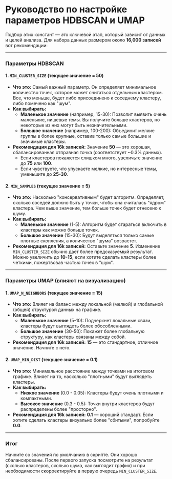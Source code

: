 # Руководство по настройке параметров HDBSCAN и UMAP

Подбор этих констант — это ключевой этап, который зависит от данных и целей анализа. Для набора данных размером около **16,000 записей** вот рекомендации:

---

### Параметры HDBSCAN

#### 1. `MIN_CLUSTER_SIZE` (текущее значение = 50)

*   **Что это:** Самый важный параметр. Он определяет минимальное количество точек, которое может считаться отдельным кластером. Все, что меньше, будет либо присоединено к соседнему кластеру, либо помечено как "шум".
*   **Как выбирать:**
    *   **Маленькое значение** (например, 15-30): Позволит выявить очень маленькие, нишевые темы. Вы получите больше кластеров, но некоторые из них могут быть незначительными.
    *   **Большое значение** (например, 100-200): Объединит мелкие группы в более крупные, оставив только самые большие и значимые кластеры.
*   **Рекомендация для 16k записей:** Значение **50** — это хорошая, сбалансированная отправная точка (соответствует ~0.3% данных).
    *   Если кластеров покажется слишком много, увеличьте значение до **75** или **100**.
    *   Если чувствуете, что упускаете мелкие, но интересные темы, уменьшите до **25-30**.

#### 2. `MIN_SAMPLES` (текущее значение = 5)

*   **Что это:** Насколько "консервативным" будет алгоритм. Определяет, сколько соседей должно быть у точки, чтобы она считалась "ядром" кластера. Чем выше значение, тем больше точек будет отнесено к шуму.
*   **Как выбирать:**
    *   **Маленькое значение** (1-5): Алгоритм будет стараться включить в кластеры как можно больше точек.
    *   **Большое значение** (15-30): Будут выделяться только самые плотные скопления, а количество "шума" возрастет.
*   **Рекомендация для 16k записей:** Оставьте значение **5**. Изменение `MIN_CLUSTER_SIZE` обычно дает более предсказуемый результат. Можно увеличить до **10-15**, если хотите сделать кластеры более четкими, пожертвовав частью точек в "шум".

---

### Параметры UMAP (влияют на визуализацию)

#### 1. `UMAP_N_NEIGHBORS` (текущее значение = 15)

*   **Что это:** Влияет на баланс между локальной (мелкой) и глобальной (общей) структурой данных на графике.
*   **Как выбирать:**
    *   **Маленькое значение** (5-10): Подчеркнет локальные связи, кластеры будут выглядеть более обособленными.
    *   **Большое значение** (30-50): Покажет более глобальную структуру, как кластеры связаны между собой.
*   **Рекомендация для 16k записей:** **15** — это стандартное, отличное значение. Начните с него.

#### 2. `UMAP_MIN_DIST` (текущее значение = 0.1)

*   **Что это:** Минимальное расстояние между точками на итоговом графике. Влияет на то, насколько "плотными" будут выглядеть кластеры.
*   **Как выбирать:**
    *   **Низкое значение** (0.0 - 0.05): Кластеры будут очень плотными и компактными.
    *   **Высокое значение** (0.3 - 0.5): Точки внутри кластеров будут распределены более "просторно".
*   **Рекомендация для 16k записей:** **0.1** — хороший стандарт. Если хотите сделать кластеры визуально более "сбитыми", попробуйте **0.0**.

---

### Итог

Начните со значений по умолчанию в скрипте. Они хорошо сбалансированы. После первого запуска посмотрите на результат (сколько кластеров, сколько шума, как выглядит график) и при необходимости скорректируйте в первую очередь `MIN_CLUSTER_SIZE`.
